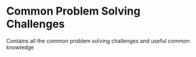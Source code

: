 # Common Problem Solving Challenges
Contains all the common problem solving challenges and useful common knowledge
